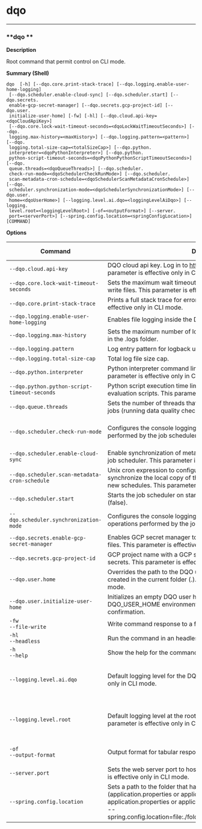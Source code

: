 # dqo

___
### **dqo **

**Description**

Root command that permit control on CLI mode.

**Summary (Shell)**
```
dqo  [-h] [--dqo.core.print-stack-trace] [--dqo.logging.enable-user-home-logging]
 [--dqo.scheduler.enable-cloud-sync] [--dqo.scheduler.start] [--dqo.secrets.
 enable-gcp-secret-manager] [--dqo.secrets.gcp-project-id] [--dqo.user.
 initialize-user-home] [-fw] [-hl] [--dqo.cloud.api-key=<dqoCloudApiKey>]
 [--dqo.core.lock-wait-timeout-seconds=<dqoLockWaitTimeoutSeconds>] [--dqo.
 logging.max-history=<maxHistory>] [--dqo.logging.pattern=<pattern>] [--dqo.
 logging.total-size-cap=<totalSizeCap>] [--dqo.python.
 interpreter=<dqoPythonInterpreter>] [--dqo.python.
 python-script-timeout-seconds=<dqoPythonPythonScriptTimeoutSeconds>] [--dqo.
 queue.threads=<dqoQueueThreads>] [--dqo.scheduler.
 check-run-mode=<dqoSchedulerCheckRunMode>] [--dqo.scheduler.
 scan-metadata-cron-schedule=<dqoSchedulerScanMetadataCronSchedule>] [--dqo.
 scheduler.synchronization-mode=<dqoSchedulerSynchronizationMode>] [--dqo.user.
 home=<dqoUserHome>] [--logging.level.ai.dqo=<loggingLevelAiDqo>] [--logging.
 level.root=<loggingLevelRoot>] [-of=<outputFormat>] [--server.
 port=<serverPort>] [--spring.config.location=<springConfigLocation>] [COMMAND]

```


**Options**  
  
| Command | Description | Is it required? | Accepted values |
|---------|-------------|-----------------|-----------------|
|`--dqo.cloud.api-key`<br/>|DQO cloud api key. Log in to https://cloud.dqo.ai/ to get the key. This parameter is effective only in CLI mode.| ||
|`--dqo.core.lock-wait-timeout-seconds`<br/>|Sets the maximum wait timeout in seconds to obtain a lock to read or write files. This parameter is effective only in CLI mode.| ||
|`--dqo.core.print-stack-trace`<br/>|Prints a full stack trace for errors on the console. This parameter is effective only in CLI mode.| ||
|`--dqo.logging.enable-user-home-logging`<br/>|Enables file logging inside the DQO User Home&#x27;s .logs folder.| ||
|`--dqo.logging.max-history`<br/>|Sets the maximum number of log files that could be stored (archived) in the .logs folder.| ||
|`--dqo.logging.pattern`<br/>|Log entry pattern for logback used for writing log entries.| ||
|`--dqo.logging.total-size-cap`<br/>|Total log file size cap.| ||
|`--dqo.python.interpreter`<br/>|Python interpreter command line name, like &#x27;python&#x27; or &#x27;python3&#x27;. This parameter is effective only in CLI mode.| ||
|`--dqo.python.python-script-timeout-seconds`<br/>|Python script execution time limit in seconds for running jinja2 and rule evaluation scripts. This parameter is effective only in CLI mode.| ||
|`--dqo.queue.threads`<br/>|Sets the number of threads that the job queue creates for processing jobs (running data quality checks, importing metadata, etc.). | ||
|`--dqo.scheduler.check-run-mode`<br/>|Configures the console logging mode for the &#x27;&quot;check run&quot; jobs performed by the job scheduler in the background.| |silent<br/>summary<br/>info<br/>debug<br/>|
|`--dqo.scheduler.enable-cloud-sync`<br/>|Enable synchronization of metadata and results with DQO Cloud in the job scheduler. This parameter is effective only in CLI mode.| ||
|`--dqo.scheduler.scan-metadata-cron-schedule`<br/>|Unix cron expression to configure how often the scheduler will synchronize the local copy of the metadata with DQO Cloud and detect new schedules. This parameter is effective only in CLI mode.| ||
|`--dqo.scheduler.start`<br/>|Starts the job scheduler on startup (true) or disables the job scheduler (false).| ||
|`--dqo.scheduler.synchronization-mode`<br/>|Configures the console logging mode for the &#x27;&quot;cloud sync all&quot; operations performed by the job scheduler in the background.| |silent<br/>summary<br/>debug<br/>|
|`--dqo.secrets.enable-gcp-secret-manager`<br/>|Enables GCP secret manager to resolve parameters like null in the yaml files. This parameter is effective only in CLI mode.| ||
|`--dqo.secrets.gcp-project-id`<br/>|GCP project name with a GCP secret manager enabled to pull the secrets. This parameter is effective only in CLI mode.| ||
|`--dqo.user.home`<br/>|Overrides the path to the DQO user home. The default user home is created in the current folder (.). This parameter is effective only in CLI mode.| ||
|`--dqo.user.initialize-user-home`<br/>|Initializes an empty DQO user home (identified by the DQO_USER_HOME environment variable) without asking the user for confirmation.| ||
|`-fw`<br/>`--file-write`<br/>|Write command response to a file| ||
|`-hl`<br/>`--headless`<br/>|Run the command in an headless (no user input allowed) mode| ||
|`-h`<br/>`--help`<br/>|Show the help for the command and parameters| ||
|`--logging.level.ai.dqo`<br/>|Default logging level for the DQO runtime. This parameter is effective only in CLI mode.| |ERROR<br/>WARN<br/>INFO<br/>DEBUG<br/>TRACE<br/>|
|`--logging.level.root`<br/>|Default logging level at the root level of the logging hierarchy. This parameter is effective only in CLI mode.| |ERROR<br/>WARN<br/>INFO<br/>DEBUG<br/>TRACE<br/>|
|`-of`<br/>`--output-format`<br/>|Output format for tabular responses| |TABLE<br/>CSV<br/>JSON<br/>|
|`--server.port`<br/>|Sets the web server port to host the DQO local web UI. This parameter is effective only in CLI mode.| ||
|`--spring.config.location`<br/>|Sets a path to the folder that has the spring configuration files (application.properties or application.yml) or directly to an application.properties or application.yml file. The format of this value is: --spring.config.location&#x3D;file:./foldername/,file:./alternativeapplication.yml| ||


